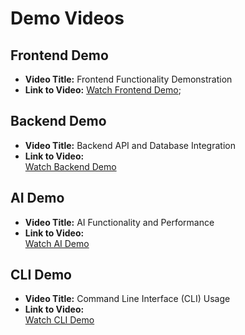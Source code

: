 # Demo Videos

## Frontend Demo

- **Video Title:** Frontend Functionality Demonstration
- **Link to Video:**
  [Watch Frontend Demo](https://#);

## Backend Demo

- **Video Title:** Backend API and Database Integration
- **Link to Video:**  
  [Watch Backend Demo](https://drive.google.com/file/d/1Guq_hKulz7EWsuXJVNUa0Aape5zTlGo5/view?usp=sharing)

## AI Demo

- **Video Title:** AI Functionality and Performance
- **Link to Video:**  
  [Watch AI Demo](https://drive.google.com/file/d/1_MZbue7enibrAuRPIcxTZLN-2CkZ1FPX/view?usp=sharing)

## CLI Demo

- **Video Title:** Command Line Interface (CLI) Usage
- **Link to Video:**  
  [Watch CLI Demo](https://#)
